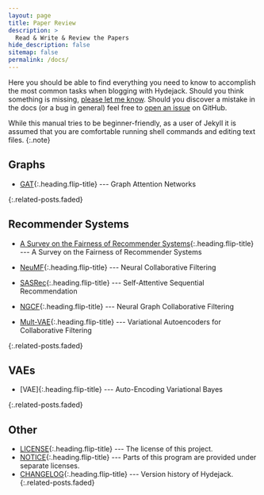 ```yaml
---
layout: page
title: Paper Review
description: >
  Read & Write & Review the Papers
hide_description: false
sitemap: false
permalink: /docs/
---
```


Here you should be able to find everything you need to know to accomplish the most common tasks when blogging with Hydejack.
Should you think something is missing, [please let me know](mailto:mail@qwtel.com).
Should you discover a mistake in the docs (or a bug in general) feel free to [open an issue](https://github.com/hydecorp/hydejack/issues) on GitHub.

While this manual tries to be beginner-friendly, as a user of Jekyll it is assumed that you are comfortable running shell commands and editing text files.
{:.note}


## Graphs

* [GAT]{:.heading.flip-title} --- Graph Attention Networks

{:.related-posts.faded}

## Recommender Systems

* [A Survey on the Fairness of Recommender Systems]{:.heading.flip-title} --- A Survey on the Fairness of Recommender Systems

* [NeuMF]{:.heading.flip-title} --- Neural Collaborative Filtering
* [SASRec]{:.heading.flip-title} --- Self-Attentive Sequential Recommendation
* [NGCF]{:.heading.flip-title} --- Neural Graph Collaborative Filtering
* [Mult-VAE]{:.heading.flip-title} --- Variational Autoencoders for Collaborative Filtering

{:.related-posts.faded}

## VAEs
* [VAE]{:.heading.flip-title} --- Auto-Encoding Variational Bayes

{:.related-posts.faded}

## Other
* [LICENSE]{:.heading.flip-title} --- The license of this project.
* [NOTICE]{:.heading.flip-title} --- Parts of this program are provided under separate licenses.
* [CHANGELOG]{:.heading.flip-title} --- Version history of Hydejack.
{:.related-posts.faded}


[NeuMF]: NeuMF.md
[GAT]: GAT.md
[SASRec]: SASRec.md
[NGCF]: NGCF.md
[Mult-VAE]: Mult_VAE.md
[A Survey on the Fairness of Recommender Systems]: Survey.md

<!-- [VAE]: VAE.md -->


[install]: install.md
[upgrade]: upgrade.md
[config]: config.md
[basics]: basics.md
[writing]: writing.md
[scripts]: scripts.md
[build]: build.md
[advanced]: advanced.md
[LICENSE]: ../LICENSE.md
[NOTICE]: ../NOTICE.md
[CHANGELOG]: ../CHANGELOG.md

